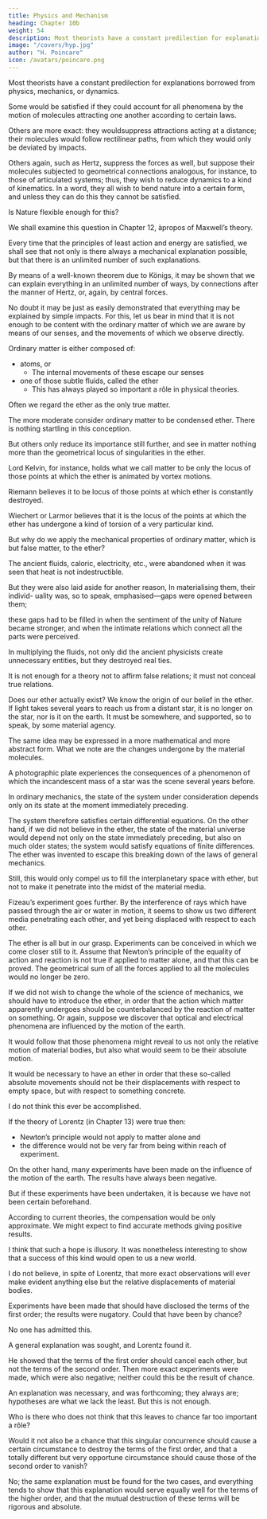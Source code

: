 ```yaml
---
title: Physics and Mechanism
heading: Chapter 10b
weight: 54
description: Most theorists have a constant predilection for explanations borrowed from physics, mechanics, or dynamics.
image: "/covers/hyp.jpg"
author: "H. Poincare"
icon: /avatars/poincare.png
---
```



 
Most theorists have a constant predilection for explanations borrowed from physics, mechanics, or dynamics. 

Some would be satisfied if they could account for all phenomena by the motion of molecules attracting one another according to certain laws. 

Others are more exact: they wouldsuppress attractions acting at a distance; their molecules would follow rectilinear paths, from which they would only be deviated by impacts. 

Others again, such as Hertz, suppress the forces as well, but suppose their molecules subjected to geometrical connections analogous, for instance, to those of articulated systems; thus, they wish to reduce dynamics to a kind of kinematics. In
a word, they all wish to bend nature into a certain form, and unless they can do this they cannot be satisfied. 

Is Nature flexible enough for this?

We shall examine this question in Chapter 12, àpropos of Maxwell’s theory. 

Every time that the principles of least action and energy are satisfied, we shall see that not only is there always a mechanical explanation possible, but that there is an unlimited number of such explanations. 

By means of a well-known theorem due to Königs, it may be shown that we can explain everything in an unlimited number of ways, by connections after the manner of Hertz, or, again, by central forces. 

No doubt it may be just as easily demonstrated that everything may be explained by simple impacts. For this, let us bear in mind
that it is not enough to be content with the ordinary matter of which we are aware by means of our senses, and the movements of which we observe directly. 

Ordinary matter is either composed of:
- atoms, or
  - The internal movements of these escape our senses
- one of those subtle fluids, called the ether
  - This has always played so important a rôle in physical theories.

<!-- able to estimate only the displacement of the whole; or we may imagine  -->


Often we regard the ether as the only <!-- primitive, or even as the only --> true matter. 

The more moderate consider ordinary matter to be condensed ether. There is nothing startling in this conception. 

But others only reduce its importance still further, and see in matter nothing more than the geometrical locus of singularities in
the ether. 

Lord Kelvin, for instance, holds what we call matter to be only the locus of those points at which the ether is animated by vortex motions. 

Riemann believes it to be locus of those points at which ether is constantly destroyed. 

Wiechert or Larmor believes that it is the locus of the points at which the ether has undergone a kind of torsion of a very particular kind. 

But why do we apply the mechanical properties of ordinary matter, which is but false matter, to the ether?

The ancient fluids, caloric,
electricity, etc., were abandoned when it was seen that heat is not indestructible. 

But they were also laid aside for another reason, In materialising them, their individ-
uality was, so to speak, emphasised—gaps were opened
between them; 

these gaps had to be filled in when the sentiment of the unity of Nature became stronger,
and when the intimate relations which connect all the
parts were perceived. 

In multiplying the fluids, not only did the ancient physicists create unnecessary entities, but
they destroyed real ties. 

It is not enough for a theory not to affirm false relations; it must not conceal true relations.

Does our ether actually exist? We know the origin of our belief in the ether. If light takes several years to reach
us from a distant star, it is no longer on the star, nor is
it on the earth. It must be somewhere, and supported,
so to speak, by some material agency.

The same idea may be expressed in a more mathematical and more abstract form. What we note are the
changes undergone by the material molecules. 

A photographic plate experiences the consequences of a phenomenon of which the incandescent
mass of a star was the scene several years before. 

In ordinary mechanics, the state of the system under consideration depends only on its state at the moment immediately preceding. 

The system therefore satisfies certain differential equations. On the other hand, if we did not believe in the ether, the state of the material universe would depend not only on the state immediately preceding, but also on much older states; the system would satisfy equations of finite differences. The ether was invented to escape this breaking down of the laws of general mechanics.

Still, this would only compel us to fill the interplanetary space with ether, but not to make it penetrate into the midst of the material media. 

Fizeau’s experiment goes further. By the interference of rays which have passed through the air or water in motion, it seems to show us two different media penetrating each other, and yet being displaced with respect to each other. 

The ether is all but in our grasp. Experiments can be conceived in which we come closer still to it. Assume that Newton’s principle of the equality of action and reaction is not true if applied to matter alone, and that this can be proved. The geometrical sum of all the forces applied to all the molecules would no longer be zero. 

If we did not wish to change the whole of the science of mechanics, we should have to introduce the ether, in order that
the action which matter apparently undergoes should be counterbalanced by the reaction of matter on something. Or again, suppose we discover that optical and electrical phenomena are influenced by the motion of the earth.

It would follow that those phenomena might reveal to us not only the relative motion of material bodies, but also what would seem to be their absolute motion. 

It would be necessary to have an ether in order that these so-called absolute movements should not be their displacements with respect to empty space, but with respect to something concrete.



I do not think this ever be accomplished. 

If the theory of Lorentz (in Chapter 13) were true then:
- Newton’s principle would not apply to matter alone and
- the difference would not  be very far from being within reach of experiment. 

On the other hand, many experiments have been made on the influence of the motion of the earth. The results
have always been negative. 

But if these experiments have been undertaken, it is because we have not been certain beforehand. 

According to current theories, the compensation would be only approximate. We might expect to find accurate methods giving positive results. 

I think that such a hope is illusory. It was nonetheless interesting to show that a success of this kind would open to us a new world.

<!-- And now allow me to make a digression; I must explain why  -->

I do not believe, in spite of Lorentz, that more exact observations will ever make evident anything else but the relative displacements of material bodies. 

Experiments have been made that should have disclosed the terms of the first order; the results were nugatory. Could
that have been by chance? 

No one has admitted this. 

A general explanation was sought, and Lorentz found it.

He showed that the terms of the first order should cancel each other, but not the terms of the second order.
Then more exact experiments were made, which were also negative; neither could this be the result of chance.

An explanation was necessary, and was forthcoming; they always are; hypotheses are what we lack the least. But this is not enough. 

Who is there who does not think that this leaves to chance far too important a rôle? 

Would it not also be a chance that this singular concurrence should cause a certain circumstance to destroy the terms of the first order, and that a totally different but very opportune circumstance should cause those of the second order to vanish?  

No; the same explanation must be found for the two cases, and everything tends to show that this explanation would serve equally well for the terms of the higher order, and that the mutual destruction of these
terms will be rigorous and absolute.

